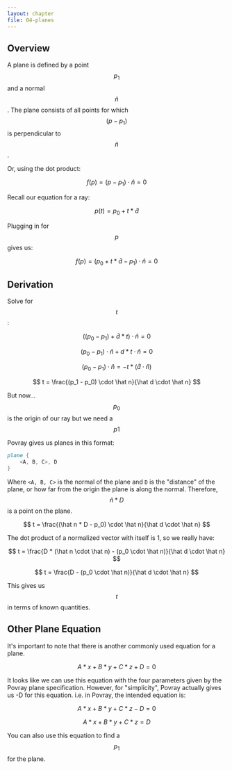 ```yaml
---
layout: chapter
file: 04-planes
---
```


## Overview

A plane is defined by a point $$p_1$$ and a normal $$\hat n$$.
The plane consists of all points for which $$(p-p_1)$$ is perpendicular to $$\hat n$$.

Or, using the dot product:

$$ f(p) = (p - p_1) \cdot \hat n = 0 $$

Recall our equation for a ray:

$$ p(t) = p_0 + t * \hat d $$

Plugging in for $$p$$ gives us:

$$ f(p) = (p_0 + t * \hat d - p_1) \cdot \hat n = 0 $$



## Derivation

Solve for $$t$$:

$$ ((p_0 - p_1) + \hat d * t) \cdot \hat n = 0 $$

$$ (p_0 - p_1) \cdot \hat n + d * t \cdot \hat n = 0 $$

$$ (p_0 -p_1) \cdot \hat n = -t * (\hat d \cdot \hat n) $$

$$ t = \frac{(p_1 - p_0) \cdot \hat n}{\hat d \cdot \hat n} $$

But now... $$p_0$$ is the origin of our ray but we need a $$p1$$

Povray gives us planes in this format:

```POV-Ray
plane {
    <A, B, C>, D
}
```

Where `<A, B, C>` is the normal of the plane and `D` is the "distance" of the plane, or how far from the origin the plane is along the normal.
Therefore, $$\hat n * D$$ is a point on the plane.

$$ t = \frac{(\hat n * D - p_0) \cdot \hat n}{\hat d \cdot \hat n} $$

The dot product of a normalized vector with itself is 1, so we really have:

$$ t = \frac{D * (\hat n \cdot \hat n) - (p_0 \cdot \hat n)}{\hat d \cdot \hat n} $$

$$ t = \frac{D - (p_0 \cdot \hat n)}{\hat d \cdot \hat n} $$

This gives us $$t$$ in terms of known quantities.

## Other Plane Equation

It's important to note that there is another commonly used equation for a plane.

$$ A*x + B*y + C*z + D = 0 $$

It looks like we can use this equation with the four parameters given by the Povray plane specification.
However, for "simplicity", Povray actually gives us -D for this equation.
i.e. in Povray, the intended equation is:

$$ A*x + B*y + C*z - D = 0 $$

$$ A*x + B*y + C*z = D $$

You can also use this equation to find a $$p_1$$ for the plane.
